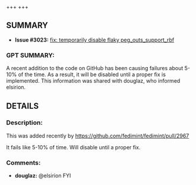 +++
+++
## SUMMARY
- **Issue #3023:** [fix: temporarily disable flaky peg_outs_support_rbf](https://github.com/fedimint/fedimint/pull/3023)

### GPT SUMMARY:
A recent addition to the code on GitHub has been causing failures about 5-10% of the time. As a result, it will be disabled until a proper fix is implemented. This information was shared with douglaz, who informed elsirion.

## DETAILS
### Description:
This was added recently by https://github.com/fedimint/fedimint/pull/2967

It fails like 5-10% of time. Will disable until a proper fix.

### Comments:
- **douglaz:** @elsirion FYI

